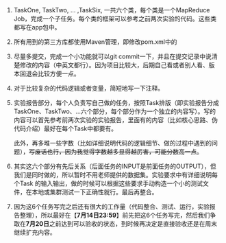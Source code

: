 1. TaskOne, TaskTwo, ... ,TaskSix, 一共六个类，每个类是一个MapReduce Job，完成一个子任务。每个类的框架可以参考之前两次实验的代码。这些类都写在app包中。

2. 所有用到的第三方库都使用Maven管理，即修改pom.xml中的<dependencies>

3. 尽量多提交，完成一个小功能就可以git commit一下，并且在提交记录中说清楚修改的内容（中英文都行）。因为项目比较大，后期自己看或者别人看、版本回退会比较方便一点。

4. 对于比较复杂的代码逻辑或者变量，简短地写一下注释。

5. 实验报告部分，每个人负责写自己做的任务，按照Task排版（即实验报告分成TaskOne、TaskTwo、...六个部分，每个部分作为一个独立的内容写）。写的内容可以首先参考前两次实验的实验报告，里面有的内容（比如核心思路、伪代码介绍）最好在每个Task中都要有。

   此外，再多堆一些字数（比如详细说明代码的逻辑细节、做的过程中遇到的问题），~~写废话也行，因为我觉得字数越多显得越厉害，可能分数高一点~~。

6. 其实这六个部分有先后关系（后面任务的INPUT是前面任务的OUTPUT），但我们是同时做的，所以暂时不用老师提供的数据集。实验要求中有详细说明每个Task 的输入输出，做的时候可以根据这些要求手动构造一个小的测试文件，在本地或集群测试一下正确性就行。最后再整合。

7. 因为这6个任务写完之后还有很大的工作量（代码整合、测试、运行，实验报告整理），所以最好在【**7月14日23:59**】前先把这6个任务写完，然后我们争取在**7月20日**之前达到可以验收的状态，到时候再决定是直接验收还是在周末继续扩充内容。
